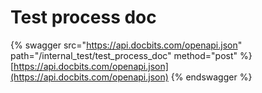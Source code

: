 # Test process doc

{% swagger src="https://api.docbits.com/openapi.json" path="/internal_test/test_process_doc" method="post" %}
[https://api.docbits.com/openapi.json](https://api.docbits.com/openapi.json)
{% endswagger %}

